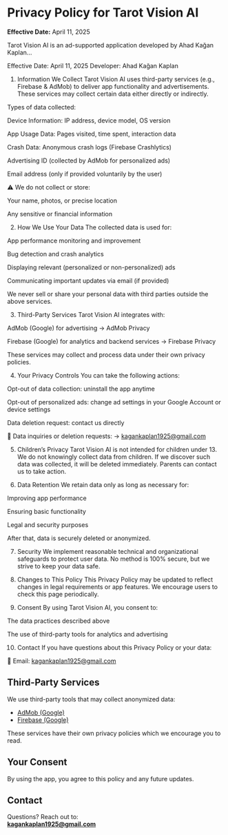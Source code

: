 # Privacy Policy for Tarot Vision AI

**Effective Date:** April 11, 2025

Tarot Vision AI is an ad-supported application developed by Ahad Kağan Kaplan...


Effective Date: April 11, 2025
Developer: Ahad Kağan Kaplan

1. Information We Collect
Tarot Vision AI uses third-party services (e.g., Firebase & AdMob) to deliver app functionality and advertisements. These services may collect certain data either directly or indirectly.

Types of data collected:

Device Information: IP address, device model, OS version

App Usage Data: Pages visited, time spent, interaction data

Crash Data: Anonymous crash logs (Firebase Crashlytics)

Advertising ID (collected by AdMob for personalized ads)

Email address (only if provided voluntarily by the user)

⚠️ We do not collect or store:

Your name, photos, or precise location

Any sensitive or financial information

2. How We Use Your Data
The collected data is used for:

App performance monitoring and improvement

Bug detection and crash analytics

Displaying relevant (personalized or non-personalized) ads

Communicating important updates via email (if provided)

We never sell or share your personal data with third parties outside the above services.

3. Third-Party Services
Tarot Vision AI integrates with:

AdMob (Google) for advertising
→ AdMob Privacy

Firebase (Google) for analytics and backend services
→ Firebase Privacy

These services may collect and process data under their own privacy policies.

4. Your Privacy Controls
You can take the following actions:

Opt-out of data collection: uninstall the app anytime

Opt-out of personalized ads: change ad settings in your Google Account or device settings

Data deletion request: contact us directly

📩 Data inquiries or deletion requests:
→ kagankaplan1925@gmail.com

5. Children’s Privacy
Tarot Vision AI is not intended for children under 13. We do not knowingly collect data from children.
If we discover such data was collected, it will be deleted immediately. Parents can contact us to take action.

6. Data Retention
We retain data only as long as necessary for:

Improving app performance

Ensuring basic functionality

Legal and security purposes

After that, data is securely deleted or anonymized.

7. Security
We implement reasonable technical and organizational safeguards to protect user data.
No method is 100% secure, but we strive to keep your data safe.

8. Changes to This Policy
This Privacy Policy may be updated to reflect changes in legal requirements or app features.
We encourage users to check this page periodically.

9. Consent
By using Tarot Vision AI, you consent to:

The data practices described above

The use of third-party tools for analytics and advertising

10. Contact
If you have questions about this Privacy Policy or your data:

📧 Email: kagankaplan1925@gmail.com


## Third-Party Services  
We use third-party tools that may collect anonymized data:
- [AdMob (Google)](https://policies.google.com/privacy)  
- [Firebase (Google)](https://firebase.google.com/support/privacy)

These services have their own privacy policies which we encourage you to read.



## Your Consent  
By using the app, you agree to this policy and any future updates.

## Contact  
Questions? Reach out to:  
**kagankaplan1925@gmail.com**
